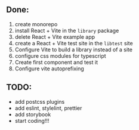 ## Done:

1. create monorepo
2. install React + Vite in the ```library```  package
3. delete React + Vite example app
4. create a React + Vite test site in the ```libtest``` site
5. Configure Vite to build a library instead of a site
6. configure css modules for typescript
7. Create first component and test it
8. Configure vite autoprefixing

## TODO:
* add postcss plugins
* add eslint, stylelint, prettier
* add storybook
* start coding!!!
